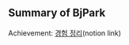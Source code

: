 ## Summary of BjPark  
Achievement: [경험 정리](https://innate-rock-747.notion.site/734b91e7aa2044079a952c7a5fb369f1?pvs=4)(notion link)

<!--
**krapjb/krapjb** is a ✨ _special_ ✨ repository because its `README.md` (this file) appears on your GitHub profile.

Here are some ideas to get you started:

- 🔭 I’m currently working on ...
- 🌱 I’m currently learning ...
- 👯 I’m looking to collaborate on ...
- 🤔 I’m looking for help with ...
- 💬 Ask me about ...
- 📫 How to reach me: ...
- 😄 Pronouns: ...
- ⚡ Fun fact: ...
-->
